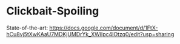 # Clickbait-Spoiling

State-of-the-art: https://docs.google.com/document/d/1FtX-hCu8vj5tXwKAaU7MDKjUMDrYk_XWlIpc4lOtzq0/edit?usp=sharing 
